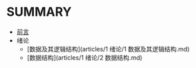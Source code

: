 # SUMMARY

* [前言](README.md)
* 绪论
  * [数据及其逻辑结构](articles/1 绪论/1 数据及其逻辑结构.md)
  * [数据结构](articles/1 绪论/2 数据结构.md)